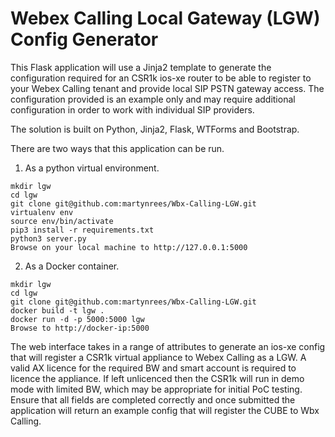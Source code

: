 # Webex Calling Local Gateway (LGW) Config Generator

This Flask application will use a Jinja2 template to generate the configuration required for an CSR1k ios-xe router to be able to register to your Webex Calling tenant and provide local SIP PSTN gateway access.
The configuration provided is an example only and may require additional configuration in order to work with individual SIP providers.

The solution is built on Python, Jinja2, Flask, WTForms and Bootstrap.

There are two ways that this application can be run.
1. As a python virtual environment.
```
mkdir lgw
cd lgw
git clone git@github.com:martynrees/Wbx-Calling-LGW.git
virtualenv env
source env/bin/activate
pip3 install -r requirements.txt
python3 server.py
Browse on your local machine to http://127.0.0.1:5000
```
2. As a Docker container.
```
mkdir lgw
cd lgw
git clone git@github.com:martynrees/Wbx-Calling-LGW.git
docker build -t lgw .
docker run -d -p 5000:5000 lgw
Browse to http://docker-ip:5000 
```

The web interface takes in a range of attributes to generate an ios-xe config that will register a CSR1k virtual appliance to Webex Calling as a LGW.
A valid AX licence for the required BW and smart account is required to licence the appliance. If left unlicenced then the CSR1k will run in demo mode with limited BW, which may be appropriate for initial PoC testing.
Ensure that all fields are completed correctly and once submitted the application will return an example config that will register the CUBE to Wbx Calling.
